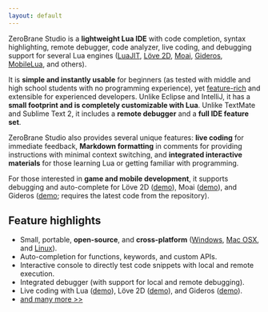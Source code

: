 ```yaml
---
layout: default
---
```


ZeroBrane Studio is a **lightweight Lua IDE** with code completion, syntax
highlighting, remote debugger, code analyzer, live coding, and debugging
support for several Lua engines ([LuaJIT](http://luajit.org/),
[Löve 2D](http://love2d.org/), [Moai](http://getmoai.com/), [Gideros](http://http://giderosmobile.com/),
[MobileLua](https://github.com/divineprog/mobilelua), and others).

It is **simple and instantly usable** for beginners (as tested with middle and
high school students with no programming experience), yet
[feature-rich](features.html) and extensible for experienced developers.
Unlike Eclipse and IntelliJ, it has a **small footprint and is completely
customizable with Lua**. Unlike TextMate and Sublime Text 2, it includes a
**remote debugger** and a **full IDE feature set**.

ZeroBrane Studio also provides several unique features: **live coding** for
immediate feedback, **Markdown formatting** in comments for providing
instructions with minimal context switching, and **integrated interactive
materials** for those learning Lua or getting familiar with programming.

For those interested in **game and mobile development**, it supports debugging
and auto-complete for Löve 2D ([demo](http://notebook.kulchenko.com/zerobrane/love2d-debugging)),
Moai ([demo](http://notebook.kulchenko.com/zerobrane/moai-debugging-with-zerobrane-studio)),
and Gideros ([demo](http://notebook.kulchenko.com/zerobrane/gideros-debugging-with-zerobrane-studio-ide);
requires the latest code from the repository).

## Feature highlights

* Small, portable, **open-source**, and **cross-platform** ([Windows](images/debugging.png), [Mac OSX](images/autocomplete-osx.png), and [Linux](images/scratchpad-linux-mint.png)).
* Auto-completion for functions, keywords, and custom APIs.
* Interactive console to directly test code snippets with local and remote execution.
* Integrated debugger (with support for local and remote debugging).
* Live coding with Lua ([demo](http://notebook.kulchenko.com/zerobrane/live-coding-in-lua-bret-victor-style)), Löve 2D ([demo](http://notebook.kulchenko.com/zerobrane/live-coding-with-love)), and Gideros ([demo](http://notebook.kulchenko.com/zerobrane/gideros-live-coding-with-zerobrane-studio-ide)).
* [and many more >>](features.html)
